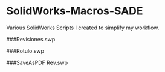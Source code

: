 # SolidWorks-Macros-SADE
Various SolidWorks Scripts I created to simplify my workflow.

###Revisiones.swp

###Rotulo.swp

###SaveAsPDF Rev.swp
